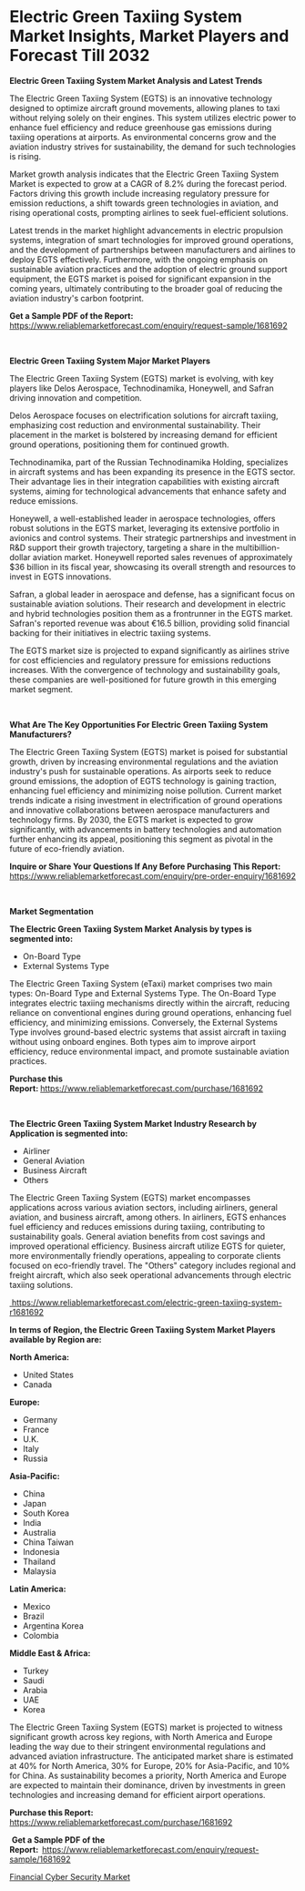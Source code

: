 <p><h1>Electric Green Taxiing System Market Insights, Market Players and Forecast Till 2032</h1></p><p><strong>Electric Green Taxiing System Market Analysis and Latest Trends</strong></p>
<p><p>The Electric Green Taxiing System (EGTS) is an innovative technology designed to optimize aircraft ground movements, allowing planes to taxi without relying solely on their engines. This system utilizes electric power to enhance fuel efficiency and reduce greenhouse gas emissions during taxiing operations at airports. As environmental concerns grow and the aviation industry strives for sustainability, the demand for such technologies is rising.</p><p>Market growth analysis indicates that the Electric Green Taxiing System Market is expected to grow at a CAGR of 8.2% during the forecast period. Factors driving this growth include increasing regulatory pressure for emission reductions, a shift towards green technologies in aviation, and rising operational costs, prompting airlines to seek fuel-efficient solutions.</p><p>Latest trends in the market highlight advancements in electric propulsion systems, integration of smart technologies for improved ground operations, and the development of partnerships between manufacturers and airlines to deploy EGTS effectively. Furthermore, with the ongoing emphasis on sustainable aviation practices and the adoption of electric ground support equipment, the EGTS market is poised for significant expansion in the coming years, ultimately contributing to the broader goal of reducing the aviation industry's carbon footprint.</p></p>
<p><strong>Get a Sample PDF of the Report:&nbsp;</strong> <a href="https://www.reliablemarketforecast.com/enquiry/request-sample/1681692?utm_campaign=2721&utm_medium=2&utm_source=Github&utm_content=ia&utm_term=24032025&utm_id=electric-green-taxiing-system">https://www.reliablemarketforecast.com/enquiry/request-sample/1681692</a></p>
<p>&nbsp;</p>
<p><strong>Electric Green Taxiing System Major Market Players</strong></p>
<p><p>The Electric Green Taxiing System (EGTS) market is evolving, with key players like Delos Aerospace, Technodinamika, Honeywell, and Safran driving innovation and competition. </p><p>Delos Aerospace focuses on electrification solutions for aircraft taxiing, emphasizing cost reduction and environmental sustainability. Their placement in the market is bolstered by increasing demand for efficient ground operations, positioning them for continued growth.</p><p>Technodinamika, part of the Russian Technodinamika Holding, specializes in aircraft systems and has been expanding its presence in the EGTS sector. Their advantage lies in their integration capabilities with existing aircraft systems, aiming for technological advancements that enhance safety and reduce emissions. </p><p>Honeywell, a well-established leader in aerospace technologies, offers robust solutions in the EGTS market, leveraging its extensive portfolio in avionics and control systems. Their strategic partnerships and investment in R&D support their growth trajectory, targeting a share in the multibillion-dollar aviation market. Honeywell reported sales revenues of approximately $36 billion in its fiscal year, showcasing its overall strength and resources to invest in EGTS innovations.</p><p>Safran, a global leader in aerospace and defense, has a significant focus on sustainable aviation solutions. Their research and development in electric and hybrid technologies position them as a frontrunner in the EGTS market. Safran's reported revenue was about €16.5 billion, providing solid financial backing for their initiatives in electric taxiing systems.</p><p>The EGTS market size is projected to expand significantly as airlines strive for cost efficiencies and regulatory pressure for emissions reductions increases. With the convergence of technology and sustainability goals, these companies are well-positioned for future growth in this emerging market segment.</p></p>
<p>&nbsp;</p>
<p><strong>What Are The Key Opportunities For Electric Green Taxiing System Manufacturers?</strong></p>
<p><p>The Electric Green Taxiing System (EGTS) market is poised for substantial growth, driven by increasing environmental regulations and the aviation industry's push for sustainable operations. As airports seek to reduce ground emissions, the adoption of EGTS technology is gaining traction, enhancing fuel efficiency and minimizing noise pollution. Current market trends indicate a rising investment in electrification of ground operations and innovative collaborations between aerospace manufacturers and technology firms. By 2030, the EGTS market is expected to grow significantly, with advancements in battery technologies and automation further enhancing its appeal, positioning this segment as pivotal in the future of eco-friendly aviation.</p></p>
<p><strong>Inquire or Share Your Questions If Any Before Purchasing This Report:</strong> <a href="https://www.reliablemarketforecast.com/enquiry/pre-order-enquiry/1681692?utm_campaign=2721&utm_medium=2&utm_source=Github&utm_content=ia&utm_term=24032025&utm_id=electric-green-taxiing-system">https://www.reliablemarketforecast.com/enquiry/pre-order-enquiry/1681692</a></p>
<p>&nbsp;</p>
<p><strong>Market Segmentation</strong></p>
<p><strong>The Electric Green Taxiing System Market Analysis by types is segmented into:</strong></p>
<p><ul><li>On-Board Type</li><li>External Systems Type</li></ul></p>
<p><p>The Electric Green Taxiing System (eTaxi) market comprises two main types: On-Board Type and External Systems Type. The On-Board Type integrates electric taxiing mechanisms directly within the aircraft, reducing reliance on conventional engines during ground operations, enhancing fuel efficiency, and minimizing emissions. Conversely, the External Systems Type involves ground-based electric systems that assist aircraft in taxiing without using onboard engines. Both types aim to improve airport efficiency, reduce environmental impact, and promote sustainable aviation practices.</p></p>
<p><strong>Purchase this Report:&nbsp;</strong><a href="https://www.reliablemarketforecast.com/purchase/1681692?utm_campaign=2721&utm_medium=2&utm_source=Github&utm_content=ia&utm_term=24032025&utm_id=electric-green-taxiing-system">https://www.reliablemarketforecast.com/purchase/1681692</a></p>
<p>&nbsp;</p>
<p><strong>The Electric Green Taxiing System Market Industry Research by Application is segmented into:</strong></p>
<p><ul><li>Airliner</li><li>General Aviation</li><li>Business Aircraft</li><li>Others</li></ul></p>
<p><p>The Electric Green Taxiing System (EGTS) market encompasses applications across various aviation sectors, including airliners, general aviation, and business aircraft, among others. In airliners, EGTS enhances fuel efficiency and reduces emissions during taxiing, contributing to sustainability goals. General aviation benefits from cost savings and improved operational efficiency. Business aircraft utilize EGTS for quieter, more environmentally friendly operations, appealing to corporate clients focused on eco-friendly travel. The "Others" category includes regional and freight aircraft, which also seek operational advancements through electric taxiing solutions.</p></p>
<p><a href="https://www.reliablemarketforecast.com/electric-green-taxiing-system-r1681692?utm_campaign=2721&utm_medium=2&utm_source=Github&utm_content=ia&utm_term=24032025&utm_id=electric-green-taxiing-system">&nbsp;https://www.reliablemarketforecast.com/electric-green-taxiing-system-r1681692</a></p>
<p><strong>In terms of Region, the Electric Green Taxiing System Market Players available by Region are:</strong></p>
<p>
    <p> <strong> North America: </strong>
        <ul>
            <li>United States</li>
            <li>Canada</li>
        </ul>
        </p> 
    <p> <strong> Europe: </strong>
        <ul>
            <li>Germany</li>
            <li>France</li>
            <li>U.K.</li>
            <li>Italy</li>
            <li>Russia</li>
        </ul>
        </p> 
    <p> <strong> Asia-Pacific: </strong>
        <ul>
            <li>China</li>
            <li>Japan</li>
            <li>South Korea</li>
            <li>India</li>
            <li>Australia</li>
            <li>China Taiwan</li>
            <li>Indonesia</li>
            <li>Thailand</li>
            <li>Malaysia</li>
        </ul>
        </p> 
    <p> <strong> Latin America: </strong>
        <ul>
            <li>Mexico</li>
            <li>Brazil</li>
            <li>Argentina Korea</li>
            <li>Colombia</li>
        </ul>
        </p> 
    <p> <strong> Middle East & Africa: </strong>
        <ul>
            <li>Turkey</li>
            <li>Saudi</li>
            <li>Arabia</li>
            <li>UAE</li>
            <li>Korea</li>
        </ul>
    </p>
    </p>
<p><p>The Electric Green Taxiing System (EGTS) market is projected to witness significant growth across key regions, with North America and Europe leading the way due to their stringent environmental regulations and advanced aviation infrastructure. The anticipated market share is estimated at 40% for North America, 30% for Europe, 20% for Asia-Pacific, and 10% for China. As sustainability becomes a priority, North America and Europe are expected to maintain their dominance, driven by investments in green technologies and increasing demand for efficient airport operations.</p></p>
<p><strong>Purchase this Report: </strong><a href="https://www.reliablemarketforecast.com/purchase/1681692?utm_campaign=2721&utm_medium=2&utm_source=Github&utm_content=ia&utm_term=24032025&utm_id=electric-green-taxiing-system">https://www.reliablemarketforecast.com/purchase/1681692</a></p>
<p>&nbsp;<strong>Get a Sample PDF of the Report:&nbsp;&nbsp;</strong><a href="https://www.reliablemarketforecast.com/enquiry/request-sample/1681692?utm_campaign=2721&utm_medium=2&utm_source=Github&utm_content=ia&utm_term=24032025&utm_id=electric-green-taxiing-system">https://www.reliablemarketforecast.com/enquiry/request-sample/1681692</a></p>
<p><strong></strong></p>
<p><p><a href="https://github.com/chaturberville8181/Market-Research-Report-List-1/blob/main/financial-cyber-security-market.md?utm_campaign=2721&utm_medium=2&utm_source=Github&utm_content=ia&utm_term=24032025&utm_id=electric-green-taxiing-system">Financial Cyber Security Market</a></p></p>